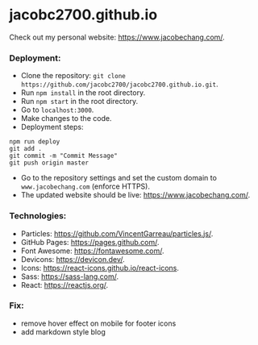 # jacobc2700.github.io

Check out my personal website: https://www.jacobechang.com/.

### Deployment:

- Clone the repository: `git clone https://github.com/jacobc2700/jacobc2700.github.io.git`.
- Run `npm install` in the root directory.
- Run `npm start` in the root directory.
- Go to `localhost:3000`.
- Make changes to the code.
- Deployment steps:

```
npm run deploy
git add .
git commit -m "Commit Message"
git push origin master
```

- Go to the repository settings and set the custom domain to `www.jacobechang.com` (enforce HTTPS).
- The updated website should be live: https://www.jacobechang.com/.

### Technologies:

- Particles: https://github.com/VincentGarreau/particles.js/.
- GitHub Pages: https://pages.github.com/.
- Font Awesome: https://fontawesome.com/.
- Devicons: https://devicon.dev/.
- Icons: https://react-icons.github.io/react-icons.
- Sass: https://sass-lang.com/.
- React: https://reactjs.org/.

### Fix:

- remove hover effect on mobile for footer icons
- add markdown style blog
